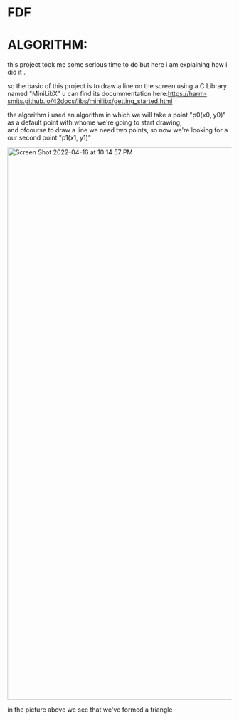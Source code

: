 # FDF
# ALGORITHM:
this project took me some serious time to do but here i am explaining how i did it .</br>

so the basic of this project is to draw a line on the screen using a C Library named "MiniLibX" u can find its docummentation here:https://harm-smits.github.io/42docs/libs/minilibx/getting_started.html </br>

the algorithm i used an algorithm in which we will take a point "p0(x0, y0)" as a default point with whome we're going to start drawing, </br>
and ofcourse to draw a line we need two points, so now we're looking for a our second point "p1(x1, y1)" </br>

<img width="1241" alt="Screen Shot 2022-04-16 at 10 14 57 PM" src="https://user-images.githubusercontent.com/65429355/163692982-eb9cd888-9e60-42c6-ac78-62eaa064803e.png">
</br>

in the picture above we see that we've formed a triangle 
